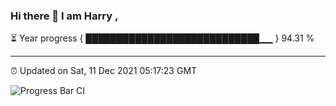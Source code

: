 ### Hi there 👋 I am Harry , 

⏳ Year progress { ████████████████████████████▁▁ } 94.31 %

---

⏰ Updated on Sat, 11 Dec 2021 05:17:23 GMT

![Progress Bar CI](https://github.com/duykhang68/duykhang68/workflows/Progress%20Bar%20CI/badge.svg)
